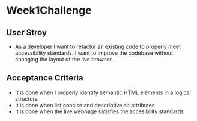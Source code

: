 # Week1Challenge

## User Stroy

* As a developer I want to refactor an existing code to properly meet accessibility standards. I want to improve the codebase without changing the layout of the live browser.

## Acceptance Criteria

* It is done when I properly identify semantic HTML elements in a logical structure
* It is done when list concise and describtive alt attributes
* It is done when the live webpage satisfies the accesibility standards


